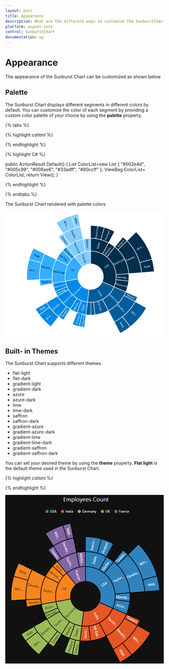 ```yaml
---
layout: post
title: Appearance
description: What are the different ways to customize the SunburstChart 
platform: aspnet-core
control: SunburstChart
documentation: ug
---
```


# Appearance
The appearance of the Sunburst Chart can be customized as shown below 

## Palette
The Sunburst Chart displays different segments in different colors by default. You can customize the color of each segment by providing a custom color palette of your choice by using the **palette** property.


{% tabs %}

{% highlight cshtml %}

<ej-sunburstchart id="SunburstChart" palette=@ViewBag.ColorList>
</ej-sunburstchart>

{% endhighlight %}

{% highlight C# %}

public ActionResult Default()
        {
List<string> ColorList=new List<string> { "#002e4d", "#005c99", "#008ae6", "#33adff", "#80ccff" };
ViewBag.ColorList= ColorList;
return View();
        }

{% endhighlight %}

{% endtabs %}

The Sunburst Chart rendered with palette colors

![](Appearance_images/Appearance_img1.png)

 
## Built- in Themes
The Sunburst Chart supports different themes. 
*	flat-light
*	flat-dark
*	gradient-light
*	gradient-dark
*	azure
*	azure-dark
*	lime
*	lime-dark
*	saffron
*	saffron-dark
*	gradient-azure
*	gradient-azure-dark
*	gradient-lime
*	gradient-lime-dark
*	gradient-saffron
*	gradient-saffron-dark

You can set your desired theme by using the **theme** property. **Flat light** is the default theme used in the Sunburst Chart.

{% highlight cshtml %}

<ej-sunburstchart id="SunburstChart" theme="@SunburstTheme.FlatDark">
</ej-sunburstchart>

{% endhighlight %}

![](Appearance_images/Appearance_img2.png)


